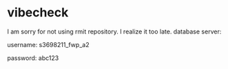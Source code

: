 # vibecheck
I am sorry for not using rmit repository. I realize it too late.
database server:

username: s3698211_fwp_a2

password: abc123
